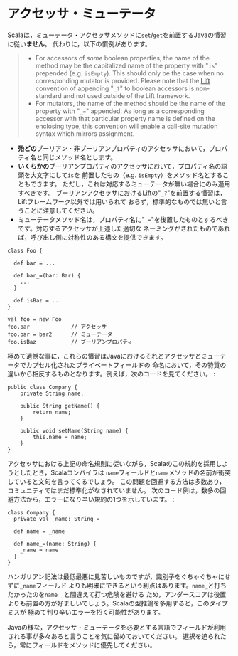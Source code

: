 アクセッサ・ミューテータ
========================

Scalaは，ミューテータ・アクセッサメソッドに`set`/`get`を前置するJavaの慣習に従い**ません**。
代わりに，以下の慣例があります。

> -   For accessors of *some* boolean properties, the name of the method
>     may be the capitalized name of the property with "`is`" prepended
>     (e.g. `isEmpty`). This should only be the case when no
>     corresponding mutator is provided. Please note that the
>     [Lift](http://liftweb.com) convention of appending "`_?`" to
>     boolean accessors is non-standard and not used outside of the Lift
>     framework.
> -   For mutators, the name of the method should be the name of the
>     property with "`_=`" appended. As long as a corresponding accessor
>     with that particular property name is defined on the enclosing
>     type, this convention will enable a call-site mutation syntax
>     which mirrors assignment.

-   **殆どの**ブーリアン・非ブーリアンプロパティのアクセッサにおいて，プロパティ名と同じメソッド名とします。
-   **いくらかの**ブーリアンプロパティのアクセッサにおいて，プロパティ名の語頭を大文字にして`is`を
    前置したもの（e.g. `isEmpty`）をメソッド名とすることもできます。
    ただし，これは対応するミューテータが無い場合にのみ適用すべきです。
    ブーリアンアクセッサにおける[Lift](http://liftweb.com)の"`_?`"を前置する慣習は，Liftフレームワーク以外では用いられて
    おらず，標準的なものでは無いと言うことに注意してください。
-   ミューテータメソッド名は，プロパティ名に"`_=`"を後置したものとするべきです。対応するアクセッサが上述した適切な
    ネーミングがされたものであれば，呼び出し側に対称性のある構文を提供できます。

<!-- -->

    class Foo {

      def bar = ...

      def bar_=(bar: Bar) {
        ...
      }

      def isBaz = ...
    }

    val foo = new Foo
    foo.bar             // アクセッサ
    foo.bar = bar2      // ミューテータ
    foo.isBaz           // ブーリアンプロパティ

極めて遺憾な事に，これらの慣習はJavaにおけるそれとアクセッサとミューテータでカプセル化されたプライベートフィールドの
命名において，その特質の違いから相反するものとなります。例えば，次のコードを見てください。
:

    public class Company {
        private String name;

        public String getName() {
            return name;
        }

        public void setName(String name) {
            this.name = name;
        }
    }

アクセッサにおける上記の命名規則に従いながら，Scalaのこの規約を採用しようとしたとき，Scalaコンパイラは
`name`フィールドと`name`メソッドの名前が衝突していると文句を言ってくるでしょう。
この問題を回避する方法は多数あり，コミュニティではまだ標準化がなされていません。
次のコード例は，数多の回避方法から，エラーになり辛い規約の1つを示しています。
:

    class Company {
      private val _name: String = _

      def name = _name

      def name_=(name: String) {
        _name = name
      }
    }

ハンガリアン記法は最低最悪に見苦しいものですが，識別子をぐちゃぐちゃにせずに`_name`フィールド
よりも明確にできるという利点はあります。`name_`と打ちたかったのを`name _`と間違えて打つ危険を避ける
ため，アンダースコアは後置よりも前置の方が好ましいでしょう。Scalaの型推論を多用すると，このタイプミスが
極めて判り辛いエラーを招く可能性があります。

Javaの様な，アクセッサ・ミューテータを必要とする言語でフィールドが利用される事が多々あると言うことを気に留めておいてください。
選択を迫られたら，常にフィールドをメソッドに優先してください。

